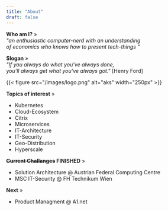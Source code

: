 ```yaml
---
title: "About"
draft: false
---
```

**Who am I?** »  
*"an enthusiastic computer-nerd with an understanding  
of economics who knows how to present tech-things "*

**Slogan**  »  
*"If you always do what you've always done,  
you'll always get what you've always got."* [Henry Ford]

{{< figure src="/images/logo.png" alt="aks" width="250px" >}}
  
**Topics of interest** »  
- Kubernetes  
- Cloud-Ecosystem  
- Citrix  
- Microservices  
- IT-Architecture  
- IT-Security  
- Geo-Distribution  
- Hyperscale  

**~~Current Challanges~~ FINISHED** »  
- Solution Architecture @ Austrian Federal Computing Centre  
- MSC IT-Security @ FH Technikum Wien

**Next** »
- Product Managment @ A1.net

